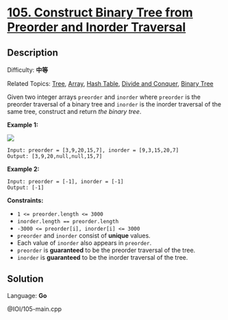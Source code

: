 # [105\. Construct Binary Tree from Preorder and Inorder Traversal](https://leetcode.cn/problems/construct-binary-tree-from-preorder-and-inorder-traversal/)

## Description

Difficulty: **中等**  

Related Topics: [Tree](https://leetcode.cn/tag/https://leetcode.cn/tag/tree//), [Array](https://leetcode.cn/tag/https://leetcode.cn/tag/array//), [Hash Table](https://leetcode.cn/tag/https://leetcode.cn/tag/hash-table//), [Divide and Conquer](https://leetcode.cn/tag/https://leetcode.cn/tag/divide-and-conquer//), [Binary Tree](https://leetcode.cn/tag/https://leetcode.cn/tag/binary-tree//)


Given two integer arrays `preorder` and `inorder` where `preorder` is the preorder traversal of a binary tree and `inorder` is the inorder traversal of the same tree, construct and return _the binary tree_.

**Example 1:**

![](https://assets.leetcode.com/uploads/2021/02/19/tree.jpg)

```
Input: preorder = [3,9,20,15,7], inorder = [9,3,15,20,7]
Output: [3,9,20,null,null,15,7]
```

**Example 2:**

```
Input: preorder = [-1], inorder = [-1]
Output: [-1]
```

**Constraints:**

*   `1 <= preorder.length <= 3000`
*   `inorder.length == preorder.length`
*   `-3000 <= preorder[i], inorder[i] <= 3000`
*   `preorder` and `inorder` consist of **unique** values.
*   Each value of `inorder` also appears in `preorder`.
*   `preorder` is **guaranteed** to be the preorder traversal of the tree.
*   `inorder` is **guaranteed** to be the inorder traversal of the tree.


## Solution

Language: **Go**

@IOI/105-main.cpp
